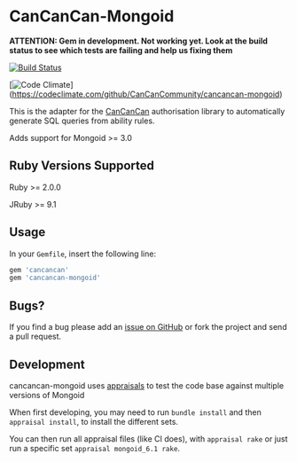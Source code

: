 # CanCanCan-Mongoid

**ATTENTION: Gem in development. Not working yet. Look at the build status to see which tests are failing and help us fixing them** 

[![Build Status](https://travis-ci.org/CanCanCommunity/cancancan-mongoid.svg?branch=develop)](https://travis-ci.org/CanCanCommunity/cancancan-mongoid)

[![Code Climate](https://codeclimate.com/github/CanCanCommunity/cancancan-mongoid/badges/gpa.svg)] (https://codeclimate.com/github/CanCanCommunity/cancancan-mongoid) 

This is the adapter for the [CanCanCan](https://github.com/CanCanCommunity/cancancan) authorisation
library to automatically generate SQL queries from ability rules.

Adds support for Mongoid >= 3.0

## Ruby Versions Supported

Ruby >= 2.0.0

JRuby >= 9.1

## Usage

In your `Gemfile`, insert the following line:

```ruby
gem 'cancancan'
gem 'cancancan-mongoid'
```
## Bugs?

If you find a bug please add an [issue on GitHub](https://github.com/CanCanCommunity/cancancan-mongoid/issues) or fork the project and send a pull request.


## Development

cancancan-mongoid uses [appraisals](https://github.com/thoughtbot/appraisal) to test the code base against multiple versions 
of Mongoid

When first developing, you may need to run `bundle install` and then `appraisal install`, to install the different sets.

You can then run all appraisal files (like CI does), with `appraisal rake` or just run a specific set `appraisal mongoid_6.1 rake`.
